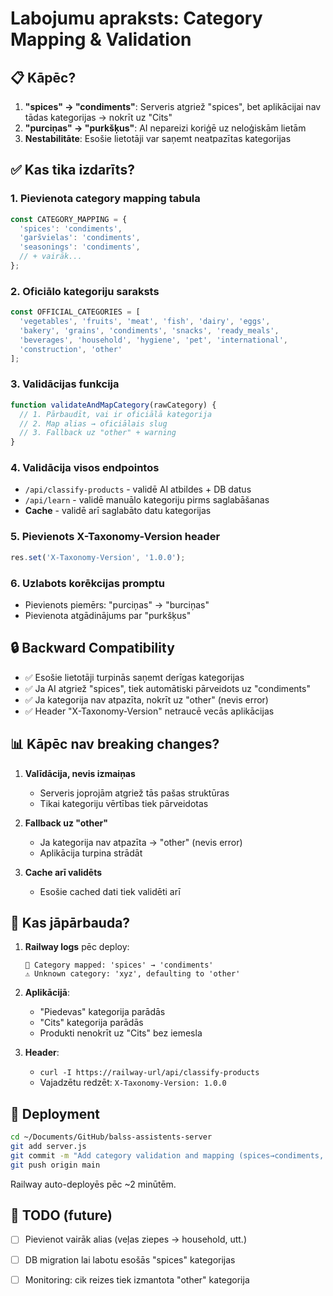# Labojumu apraksts: Category Mapping & Validation

## 📋 Kāpēc?
1. **"spices" → "condiments"**: Serveris atgriež "spices", bet aplikācijai nav tādas kategorijas → nokrīt uz "Cits"
2. **"purciņas" → "purkšķus"**: AI nepareizi koriģē uz neloģiskām lietām
3. **Nestabilitāte**: Esošie lietotāji var saņemt neatpazītas kategorijas

## ✅ Kas tika izdarīts?

### 1. Pievienota category mapping tabula
```javascript
const CATEGORY_MAPPING = {
  'spices': 'condiments',
  'garšvielas': 'condiments',
  'seasonings': 'condiments',
  // + vairāk...
};
```

### 2. Oficiālo kategoriju saraksts
```javascript
const OFFICIAL_CATEGORIES = [
  'vegetables', 'fruits', 'meat', 'fish', 'dairy', 'eggs',
  'bakery', 'grains', 'condiments', 'snacks', 'ready_meals',
  'beverages', 'household', 'hygiene', 'pet', 'international',
  'construction', 'other'
];
```

### 3. Validācijas funkcija
```javascript
function validateAndMapCategory(rawCategory) {
  // 1. Pārbaudīt, vai ir oficiālā kategorija
  // 2. Map alias → oficiālais slug
  // 3. Fallback uz "other" + warning
}
```

### 4. Validācija visos endpointos
- `/api/classify-products` - validē AI atbildes + DB datus
- `/api/learn` - validē manuālo kategoriju pirms saglabāšanas
- **Cache** - validē arī saglabāto datu kategorijas

### 5. Pievienots X-Taxonomy-Version header
```javascript
res.set('X-Taxonomy-Version', '1.0.0');
```

### 6. Uzlabots korēkcijas promptu
- Pievienots piemērs: "purciņas" → "burciņas"
- Pievienota atgādinājums par "purkšķus"

## 🔒 Backward Compatibility
- ✅ Esošie lietotāji turpinās saņemt derīgas kategorijas
- ✅ Ja AI atgriež "spices", tiek automātiski pārveidots uz "condiments"
- ✅ Ja kategorija nav atpazīta, nokrīt uz "other" (nevis error)
- ✅ Header "X-Taxonomy-Version" netraucē vecās aplikācijas

## 📊 Kāpēc nav breaking changes?

1. **Valīdācija, nevis izmaiņas**
   - Serveris joprojām atgriež tās pašas struktūras
   - Tikai kategoriju vērtības tiek pārveidotas

2. **Fallback uz "other"**
   - Ja kategorija nav atpazīta → "other" (nevis error)
   - Aplikācija turpina strādāt

3. **Cache arī validēts**
   - Esošie cached dati tiek validēti arī

## 🧪 Kas jāpārbauda?

1. **Railway logs** pēc deploy:
   ```
   📌 Category mapped: 'spices' → 'condiments'
   ⚠️ Unknown category: 'xyz', defaulting to 'other'
   ```

2. **Aplikācijā**:
   - "Piedevas" kategorija parādās
   - "Cits" kategorija parādās
   - Produkti nenokrīt uz "Cits" bez iemesla

3. **Header**:
   - `curl -I https://railway-url/api/classify-products`
   - Vajadzētu redzēt: `X-Taxonomy-Version: 1.0.0`

## 🚀 Deployment

```bash
cd ~/Documents/GitHub/balss-assistents-server
git add server.js
git commit -m "Add category validation and mapping (spices→condiments, etc.)"
git push origin main
```

Railway auto-deployēs pēc ~2 minūtēm.

## 📝 TODO (future)
- [ ] Pievienot vairāk alias (veļas ziepes → household, utt.)
- [ ] DB migration lai labotu esošās "spices" kategorijas
- [ ] Monitoring: cik reizes tiek izmantota "other" kategorija



